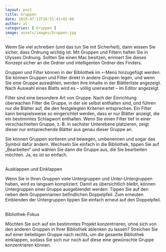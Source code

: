 ```yaml
---
layout: post
title: Gruppen
date: 2019-07-13T18:51:41+02:00
author: al
categories: [ Gruppen ]
image: assets/images/Gruppen.jpg
---
```


Wenn Sie viel schreiben (und das tun Sie mit Sicherheit), dann wissen Sie sicher, dass Ordnung wichtig ist. Mit Gruppen und Filtern halten Sie in Ulysses Ordnung. Sollten Sie einen Mac besitzen, erinnert Sie dieses Konzept sicher an die Ordner und intelligenten Ordner des Finders.

Gruppen und Filter können in der Bibliothek im `+`-Menü hinzugefügt werden. Sie können Gruppen und Filter direkt in andere Gruppen legen, und wenn Sie eine Gruppe auswählen, werden ihre Inhalte in der Blätterliste angezeigt. Nach Auswahl eines Blatts wird es – völlig unerwartet – im Editor angezeigt.

Filter sind eine besondere Art von Gruppe. Nach der Einrichtung überwachen Filter die Gruppe, in der sie selbst enthalten sind, und führen nur die Blätter auf, die den festgelegten Kriterien entsprechen. Ein Filter kann beispielsweise so eingerichtet werden, dass er nur Blätter anzeigt, die ein bestimmtes Schlagwort enthalten. Wenn Sie einen Filter tief in einer verschachtelten Gruppe, z. B. in sechster Unterebene platzieren, zeigt dieser nur entsprechende Blätter aus genau dieser Gruppe an.

Sie können Gruppen sortieren und bewegen, umbenennen und sogar das Symbol dafür ändern. Wechseln Sie einfach in die Bibliothek, tippen Sie auf „Bearbeiten“ und wählen Sie dann die Gruppe aus, die Sie bearbeiten möchten. Ja, es _ist_ so einfach. 

##
Ausklappen und Einklappen

Wenn Sie in Ihren Gruppen viele Untergruppen und Unter-Untergruppen haben, wird es langsam kompliziert. Damit es übersichtlich bleibt, können Untergruppen einer Gruppe ausgeblendet werden: Tippen Sie auf den neben dem Gruppennamen befindlichen Doppelpfeil. Zum erneuten Einblenden der Untergruppen tippen Sie einfach erneut auf den Doppelpfeil.

##
Bibliothek-Fokus

Möchten Sie sich auf ein bestimmtes Projekt konzentrieren, ohne sich von den anderen Gruppen in Ihrer Bibliothek ablenken zu lassen? Streichen Sie auf einer beliebigen Gruppe nach rechts, um die gesamte Bibliothek einklappen, sodass Sie sich nur noch auf diese eine gewünschte Gruppe konzentrieren können.

